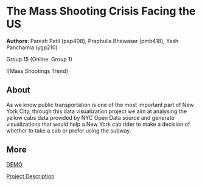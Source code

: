 # The Mass Shooting Crisis Facing the US
**Authors**: Paresh Patil (pap408), Praphulla Bhawasar (pmb418), Yash Panchamia (ygp210)

Group 15 (Online: Group 1) 

![Mass Shootings Trend]


## About
As we know public transportation is one of the most important part of New York City, through this data visualization project we aim at analysing the yellow cabs data provided by NYC Open Data source and generate visualizations that would help a New York cab rider to make a decision of whether to take a cab or prefer using the subway.


## More
[DEMO](https://nyu-vis-fall2018.github.io/storytelling-group-15/iv_proj/build/)

[Project Description](https://docs.google.com/document/d/1C5ooLJyO5VhASEJXW7a-e-PTEs5RR_qeSDeppWKLwow/edit#heading=h.9j4rk1w4mxmt)
